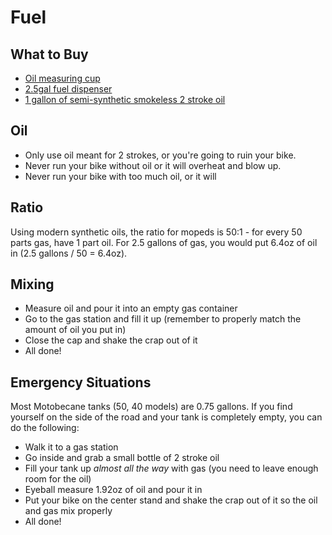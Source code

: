 # Fuel

## What to Buy

- [Oil measuring cup](https://www.amazon.com/Pit-Posse-PP3240-2-Stroke-Measuring/dp/B0088NYRRI)
- [2.5gal fuel dispenser](https://www.amazon.com/No-Spill-Gas-Can-2-5-Gallon/dp/B009HP2UDY/)
- [1 gallon of semi-synthetic smokeless 2 stroke oil](https://www.amazon.com/Lucas-Oil-10115-Semi-Synthetic-2-Cycle/dp/B0002KKTWC)

## Oil

- Only use oil meant for 2 strokes, or you're going to ruin your bike.
- Never run your bike without oil or it will overheat and blow up.
- Never run your bike with too much oil, or it will

## Ratio

Using modern synthetic oils, the ratio for mopeds is 50:1 - for every 50 parts gas, have 1 part oil. For 2.5 gallons of gas, you would put 6.4oz of oil in (2.5 gallons / 50 = 6.4oz).

## Mixing

- Measure oil and pour it into an empty gas container
- Go to the gas station and fill it up (remember to properly match the amount of oil you put in)
- Close the cap and shake the crap out of it
- All done!

## Emergency Situations

Most Motobecane tanks (50, 40 models) are 0.75 gallons. If you find yourself on the side of the road and your tank is completely empty, you can do the following:

- Walk it to a gas station
- Go inside and grab a small bottle of 2 stroke oil
- Fill your tank up *almost all the way* with gas (you need to leave enough room for the oil)
- Eyeball measure 1.92oz of oil and pour it in
- Put your bike on the center stand and shake the crap out of it so the oil and gas mix properly
- All done!
